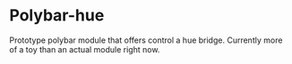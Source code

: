# Polybar-hue

Prototype polybar module that offers control a hue bridge.
Currently more of a toy than an actual module right now.